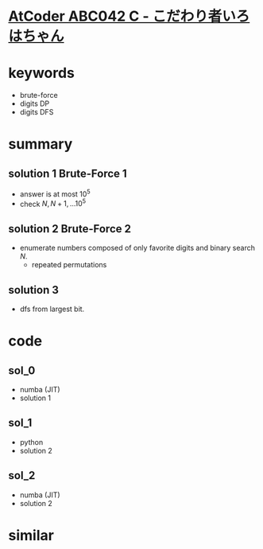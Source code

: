 # [AtCoder ABC042 C - こだわり者いろはちゃん](https://atcoder.jp/contests/abc042/tasks/arc058_a)


# keywords
- brute-force
- digits DP
- digits DFS

# summary 
## solution 1 Brute-Force 1
- answer is at most $10^5$
- check $N, N + 1, ... 10^5$

## solution 2 Brute-Force 2
- enumerate numbers composed of only favorite digits and binary search $N$.
  - repeated permutations

## solution 3 
- dfs from largest bit.



# code 
## sol_0
- numba (JIT)
- solution 1


## sol_1
- python
- solution 2


## sol_2
- numba (JIT)
- solution 2


# similar 



